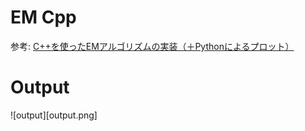 # EM Cpp
参考: [C++を使ったEMアルゴリズムの実装（＋Pythonによるプロット）](http://kivantium.hateblo.jp/entry/2015/08/17/235832)

# Output
![output][output.png]
